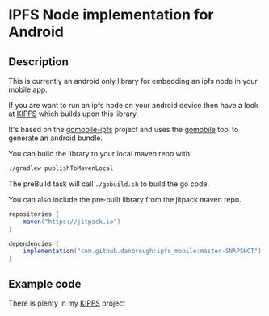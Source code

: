 # IPFS Node implementation for Android

## Description

This is currently an android only library for embedding an ipfs node in your mobile app.

If you are want to run an ipfs node on your android device then have a look at [KIPFS](https://github.com/danbrough/kipfs/tree/main/impl/android) 
which builds upon this library.

It's based on the [gomobile-ipfs](https://github.com/ipfs-shipyard/gomobile-ipfs) project and uses the 
[gomobile](https://github.com/golang/go/wiki/Mobile) tool to generate an android bundle.

You can build the library to your local maven repo with:
```bash
./gradlew publishToMavenLocal
```

The preBuild task will call `./gobuild.sh` to build the go code.

You can also include the pre-built library from the jitpack maven repo.

```gradle
repositories {
    maven("https://jitpack.io")
}

dependencies {
    implementation("com.github.danbrough:ipfs_mobile:master-SNAPSHOT")
}
```

## Example code

There is plenty in my [KIPFS](https://github.com/danbrough/kipfs/tree/main/impl/android)  project
